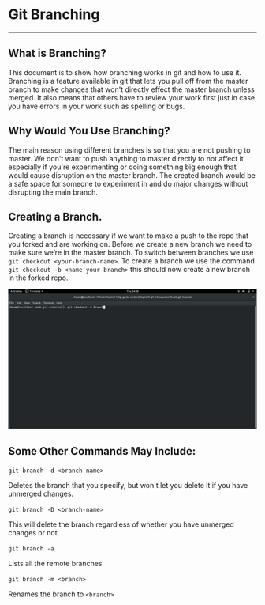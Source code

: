 # Git Branching
----
## What is Branching?

This document is to show how branching works in git and how to use it. Branching is a feature available in git that lets you pull off from the master branch to make changes that won't directly effect the master branch unless merged. It also means that others have to review your work first just in case you have errors in your work such as spelling or bugs.

## Why Would You Use Branching?

The main reason using different branches is so that you are not pushing to master. We don't want to push anything to master directly to not affect it especially if you're experimenting or doing something big enough that would cause disruption on the master branch. The created branch would be a safe space for someone to experiment in and do major changes without disrupting the main branch.

## Creating a Branch.
Creating a branch is necessary if we want to make a push to the repo that you forked and are working on. Before we create a new branch we need to make sure we’re in the master branch. To switch between branches we use `git checkout <your-branch-name>`. To create a branch we use the command `git checkout -b <name your branch>` this should now create a new branch in the forked repo.

![](./img/checkout.png)

## Some Other Commands May Include:

```git branch -d <branch-name>```

Deletes the branch that you specify, but won't let you delete it if you have unmerged changes.

```git branch -D <branch-name>```

This will delete the branch regardless of whether you have unmerged changes or not.

```git branch -a```

Lists all the remote branches

```git branch -m <branch>```

Renames the branch to `<branch>`